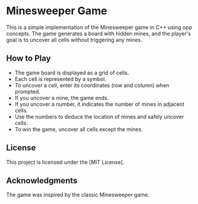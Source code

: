 # Minesweeper Game

This is a simple implementation of the Minesweeper game in C++ using opp concepts. The game generates a board with hidden mines, and the player's goal is to uncover all cells without triggering any mines.


## How to Play

- The game board is displayed as a grid of cells.
- Each cell is represented by a symbol.
- To uncover a cell, enter its coordinates (row and column) when prompted.
- If you uncover a mine, the game ends.
- If you uncover a number, it indicates the number of mines in adjacent cells.
- Use the numbers to deduce the location of mines and safely uncover cells.
- To win the game, uncover all cells except the mines.

## License

This project is licensed under the [MIT License].

## Acknowledgments

The game was inspired by the classic Minesweeper game.
